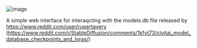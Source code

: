 ![image](https://github.com/user-attachments/assets/1014498f-b60d-4c03-9704-89e28a78c1a4)


A simple web interface for interaqcting with the models.db file released by https://www.reddit.com/user/rupertavery (https://www.reddit.com/r/StableDiffusion/comments/1kfvt73/civitai_model_database_checkpoints_and_loras/)
